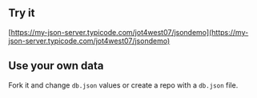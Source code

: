 ## Try it

[https://my-json-server.typicode.com/jot4west07/jsondemo](https://my-json-server.typicode.com/jot4west07/jsondemo)

## Use your own data

Fork it and change `db.json` values or create a repo with a `db.json` file.
